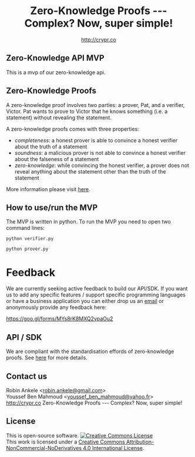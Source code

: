 <center>
 <h1>Zero-Knowledge Proofs --- Complex? Now, super simple!</h1>
 <a href="http://crypr.co">http://crypr.co</a>
</center>

## Zero-Knowledge API MVP
This is a mvp of our zero-knowledge api.

## Zero-Knowledge Proofs
A zero-knowledge proof involves two parties: a prover, Pat, and a verifier, Victor. Pat wants to prove to Victor that he knows something (i.e. a statement) without revealing the statement. 

A zero-knowledge proofs comes with three properties:
  * _completeness_: a honest prover is able to convince a honest verifier about the truth of a statement
  * _soundness_: a malicious prover is not able to convince a honest verifier about the falseness of a statement
  * _zero-knowledge_: while convincing the honest verifier, a prover does not reveal anything about the statement other than the truth of the statement

More information please visit <a href="https://en.wikipedia.org/wiki/Zero-knowledge_proof">here</a>.

## How to use/run the MVP

The MVP is written in python. To run the MVP you need to open two command lines:

```
python verifier.py
```

```
python prover.py
```

# Feedback
We are currently seeking active feedback to build our API/SDK. If you want us to add any specific features / support specific programming languages or have a business application you can either drop us an <a href="mailto:robin.ankele@gmail.com,youssef_ben_mahmoud@yahoo.fr?subject=Feedback ZK Proof API/SDK">email</a> or anonymously provide any feedback here:

<a hfref="https://goo.gl/forms/MYs8rK8MXQ2vpaOu2">https://goo.gl/forms/MYs8rK8MXQ2vpaOu2</a>

## API / SDK
We are compliant with the standardisation effords of zero-knowledge proofs. See <a href="https://zkproof.org/">here</a> for more details.

## Contact us
Robin Ankele <<a href="mailto:robin.ankele@gmail.com">robin.ankele@gmail.com</a>>  
Youssef Ben Mahmoud <<a href="mailto:youssef_ben_mahmoud@yahoo.fr">youssef_ben_mahmoud@yahoo.fr</a>>  
<a href="http://crypr.co">http://crypr.co</a>  Zero-Knowledge Proofs --- Complex? Now, super simple!

## License
This is open-source software. 
<a rel="license" href="http://creativecommons.org/licenses/by-nc-nd/4.0/"><img alt="Creative Commons License" style="border-width:0" src="https://i.creativecommons.org/l/by-nc-nd/4.0/88x31.png" /></a><br />This work is licensed under a <a rel="license" href="http://creativecommons.org/licenses/by-nc-nd/4.0/">Creative Commons Attribution-NonCommercial-NoDerivatives 4.0 International License</a>.
